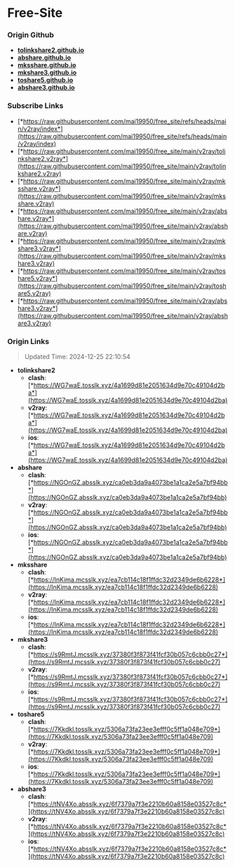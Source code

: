 # Free-Site

### Origin Github

- [**tolinkshare2.github.io**](https://github.com/tolinkshare2/tolinkshare2.github.io)
- [**abshare.github.io**](https://github.com/abshare/abshare.github.io)
- [**mksshare.github.io**](https://github.com/mksshare/mksshare.github.io)
- [**mkshare3.github.io**](https://github.com/mkshare3/mkshare3.github.io)
- [**toshare5.github.io**](https://github.com/toshare5/toshare5.github.io)
- [**abshare3.github.io**](https://github.com/abshare3/abshare3.github.io)

### Subscribe Links

- [*https://raw.githubusercontent.com/mai19950/free_site/refs/heads/main/v2ray/index*](https://raw.githubusercontent.com/mai19950/free_site/refs/heads/main/v2ray/index)
- [*https://raw.githubusercontent.com/mai19950/free_site/main/v2ray/tolinkshare2.v2ray*](https://raw.githubusercontent.com/mai19950/free_site/main/v2ray/tolinkshare2.v2ray)
- [*https://raw.githubusercontent.com/mai19950/free_site/main/v2ray/mksshare.v2ray*](https://raw.githubusercontent.com/mai19950/free_site/main/v2ray/mksshare.v2ray)
- [*https://raw.githubusercontent.com/mai19950/free_site/main/v2ray/abshare.v2ray*](https://raw.githubusercontent.com/mai19950/free_site/main/v2ray/abshare.v2ray)
- [*https://raw.githubusercontent.com/mai19950/free_site/main/v2ray/mkshare3.v2ray*](https://raw.githubusercontent.com/mai19950/free_site/main/v2ray/mkshare3.v2ray)
- [*https://raw.githubusercontent.com/mai19950/free_site/main/v2ray/toshare5.v2ray*](https://raw.githubusercontent.com/mai19950/free_site/main/v2ray/toshare5.v2ray)
- [*https://raw.githubusercontent.com/mai19950/free_site/main/v2ray/abshare3.v2ray*](https://raw.githubusercontent.com/mai19950/free_site/main/v2ray/abshare3.v2ray)

### Origin Links

> Updated Time: 2024-12-25 22:10:54

- **tolinkshare2**
  - **clash**: [*https://WG7waE.tosslk.xyz/4a1699d81e2051634d9e70c49104d2ba*](https://WG7waE.tosslk.xyz/4a1699d81e2051634d9e70c49104d2ba)
  - **v2ray**: [*https://WG7waE.tosslk.xyz/4a1699d81e2051634d9e70c49104d2ba*](https://WG7waE.tosslk.xyz/4a1699d81e2051634d9e70c49104d2ba)
  - **ios**: [*https://WG7waE.tosslk.xyz/4a1699d81e2051634d9e70c49104d2ba*](https://WG7waE.tosslk.xyz/4a1699d81e2051634d9e70c49104d2ba)
- **abshare**
  - **clash**: [*https://NGOnGZ.absslk.xyz/ca0eb3da9a4073be1a1ca2e5a7bf94bb*](https://NGOnGZ.absslk.xyz/ca0eb3da9a4073be1a1ca2e5a7bf94bb)
  - **v2ray**: [*https://NGOnGZ.absslk.xyz/ca0eb3da9a4073be1a1ca2e5a7bf94bb*](https://NGOnGZ.absslk.xyz/ca0eb3da9a4073be1a1ca2e5a7bf94bb)
  - **ios**: [*https://NGOnGZ.absslk.xyz/ca0eb3da9a4073be1a1ca2e5a7bf94bb*](https://NGOnGZ.absslk.xyz/ca0eb3da9a4073be1a1ca2e5a7bf94bb)
- **mksshare**
  - **clash**: [*https://InKima.mcsslk.xyz/ea7cb114c18f1ffdc32d2349de6b6228*](https://InKima.mcsslk.xyz/ea7cb114c18f1ffdc32d2349de6b6228)
  - **v2ray**: [*https://InKima.mcsslk.xyz/ea7cb114c18f1ffdc32d2349de6b6228*](https://InKima.mcsslk.xyz/ea7cb114c18f1ffdc32d2349de6b6228)
  - **ios**: [*https://InKima.mcsslk.xyz/ea7cb114c18f1ffdc32d2349de6b6228*](https://InKima.mcsslk.xyz/ea7cb114c18f1ffdc32d2349de6b6228)
- **mkshare3**
  - **clash**: [*https://s9RmtJ.mcsslk.xyz/37380f3f873f41fcf30b057c6cbb0c27*](https://s9RmtJ.mcsslk.xyz/37380f3f873f41fcf30b057c6cbb0c27)
  - **v2ray**: [*https://s9RmtJ.mcsslk.xyz/37380f3f873f41fcf30b057c6cbb0c27*](https://s9RmtJ.mcsslk.xyz/37380f3f873f41fcf30b057c6cbb0c27)
  - **ios**: [*https://s9RmtJ.mcsslk.xyz/37380f3f873f41fcf30b057c6cbb0c27*](https://s9RmtJ.mcsslk.xyz/37380f3f873f41fcf30b057c6cbb0c27)
- **toshare5**
  - **clash**: [*https://7Kkdkl.tosslk.xyz/5306a73fa23ee3efff0c5ff1a048e709*](https://7Kkdkl.tosslk.xyz/5306a73fa23ee3efff0c5ff1a048e709)
  - **v2ray**: [*https://7Kkdkl.tosslk.xyz/5306a73fa23ee3efff0c5ff1a048e709*](https://7Kkdkl.tosslk.xyz/5306a73fa23ee3efff0c5ff1a048e709)
  - **ios**: [*https://7Kkdkl.tosslk.xyz/5306a73fa23ee3efff0c5ff1a048e709*](https://7Kkdkl.tosslk.xyz/5306a73fa23ee3efff0c5ff1a048e709)
- **abshare3**
  - **clash**: [*https://tNV4Xo.absslk.xyz/6f7379a7f3e2210b60a8158e03527c8c*](https://tNV4Xo.absslk.xyz/6f7379a7f3e2210b60a8158e03527c8c)
  - **v2ray**: [*https://tNV4Xo.absslk.xyz/6f7379a7f3e2210b60a8158e03527c8c*](https://tNV4Xo.absslk.xyz/6f7379a7f3e2210b60a8158e03527c8c)
  - **ios**: [*https://tNV4Xo.absslk.xyz/6f7379a7f3e2210b60a8158e03527c8c*](https://tNV4Xo.absslk.xyz/6f7379a7f3e2210b60a8158e03527c8c)
